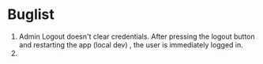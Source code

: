 # Buglist

1. Admin Logout doesn't clear credentials.
   After pressing the logout button and restarting the app (local dev) , the user is immediately logged in.
2.
